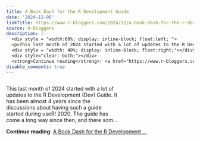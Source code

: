 ```yaml
---
title: A Book Dash for the R Development Guide
date: '2024-12-06'
linkTitle: https://www.r-bloggers.com/2024/12/a-book-dash-for-the-r-development-guide/
source: R-bloggers
description: |-
  <div style = "width:60%; display: inline-block; float:left; ">
  <p>This last month of 2024 started with a lot of updates to the R Development (Dev) Guide. It has been almost 4 years since the discussions about having such a guide started during useR! 2020. The guide has come a long way since then, and there som...</p></div>
  <div style = "width: 40%; display: inline-block; float:right;"></div>
  <div style="clear: both;"></div>
  <strong>Continue reading</strong>: <a href="https://www.r-bloggers.com/2024/12/a-book-dash-for-the-r-development-guide/">A Book Dash for the R Development ...
disable_comments: true
---
```

<div style = "width:60%; display: inline-block; float:left; ">
<p>This last month of 2024 started with a lot of updates to the R Development (Dev) Guide. It has been almost 4 years since the discussions about having such a guide started during useR! 2020. The guide has come a long way since then, and there som...</p></div>
<div style = "width: 40%; display: inline-block; float:right;"></div>
<div style="clear: both;"></div>
<strong>Continue reading</strong>: <a href="https://www.r-bloggers.com/2024/12/a-book-dash-for-the-r-development-guide/">A Book Dash for the R Development ...